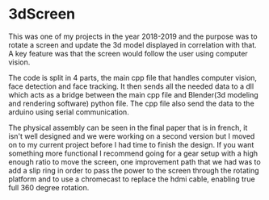 # 3dScreen
This was one of my projects in the year 2018-2019 and the purpose was to rotate a screen and update the 3d model displayed in correlation with that. A key feature was that the screen would follow the user using computer vision.

The code is split in 4 parts, the main cpp file that handles computer vision, face detection and face tracking. It then sends all the needed data to a dll which acts as a bridge between the main cpp file and Blender(3d modeling and rendering software) python file. The cpp file also send the data to the arduino using serial communication.

The physical assembly can be seen in the final paper that is in french, it isn't well designed and we were working on a second version but I moved on to my current project before I had time to finish the design. If you want something more functional I recommend going for a gear setup with a high enough ratio to move the screen, one improvement path that we had was to add a slip ring in order to pass the power to the screen through the rotating platform and to use a chromecast to replace the hdmi cable, enabling true full 360 degree rotation.

